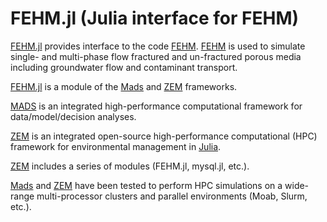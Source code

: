FEHM.jl (Julia interface for FEHM)
=======================================

[FEHM.jl](http://madsjulia.github.io/FEHM.jl) provides interface to the code [FEHM](http://fehm.lanl.gov). [FEHM](http://fehm.lanl.gov) is used to simulate single- and multi-phase flow fractured and un-fractured porous media including groundwater flow and contaminant transport. 

[FEHM.jl](http://madsjulia.github.io/FEHM.jl) is a module of the [Mads](http://mads.lanl.gov) and [ZEM](http://github.com/zemjulia) frameworks.

[MADS](http://madsjulia.github.io/Mads.jl) is an integrated high-performance computational framework for data/model/decision analyses.

[ZEM](http://github.com/zemjulia) is an integrated open-source high-performance computational (HPC) framework for environmental management in [Julia](http://julialang.org).

[ZEM](http://github.com/zemjulia) includes a series of modules (FEHM.jl, mysql.jl, etc.).

[Mads](http://madsjulia.github.io) and [ZEM](http://github.com/zemjulia) have been tested to perform HPC simulations on a wide-range multi-processor clusters and parallel environments (Moab, Slurm, etc.).